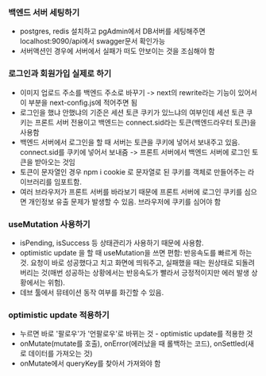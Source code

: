 ### 백엔드 서버 세팅하기
- postgres, redis 설치하고 pgAdmin에서 DB서버를 세팅해주면 localhost:9090/api에서 swagger문서 확인가능
- 서버액션인 경우에 서버에서 실패가 떠도 안보이는 것을 조심해야 함

### 로그인과 회원가입 실제로 하기
- 이미지 업로드 주소를 백엔드 주소로 바꾸기 -> next의 rewrite라는 기능이 있어서 이 부분을 next-config.js에 적어주면 됨
- 로그인을 했냐 안했냐의 기준은 세션 토큰 쿠키가 있느냐의 여부인데 세션 토큰 쿠키는 프론트 서버 전용이고 백엔드는 connect.sid라는 토큰(백엔드라우터 토큰)을 사용함
- 백엔드 서버에서 로그인을 할 때 서버는 토큰을 쿠키에 넣어서 보내주고 있음. connect.sid를 쿠키에 넣어서 보내줌 -> 프론트 서버에서 백엔드 서버에 로그인 토큰을 받아오는 것임
- 토큰이 문자열인 경우 npm i cookie 로 문자열로 된 쿠키를 객체로 만들어주는 라이브러리를 임포트함. 
- 여러 브라우저가 프론트 서버를 바라보기 때문에 프론트 서버에 로그인 쿠키를 심으면 개인정보 유출 문제가 발생할 수 있음. 브라우저에 쿠키를 심어야 함

### useMutation 사용하기
- isPending, isSuccess 등 상태관리가 사용하기 때문에 사용함. 
- optimistic update 을 할 때 useMutation을 쓰면 편함: 반응속도를 빠르게 하는 것. 요청이 바로 성공했다고 치고 화면에 띄워주고, 실패했을 때는 원상태로 되돌려버리는 것(매번 성공하는 상황에서는 반응속도가 빨라서 긍정적이지만 에러 발생 상황에서는 위험). 
- 데브 툴에서 뮤테이션 동작 여부를 화긴할 수 있음.

### optimistic update 적용하기
- 누르면 바로 '팔로우'가 '언팔로우'로 바뀌는 것 - optimistic update를 적용한 것
- onMutate(mutate를 호출), onError(에러났을 때 롤백하는 코드), onSettled(새로 데이터를 가져오는 것)
- onMutate에서 queryKey를 찾아서 가져와야 함 